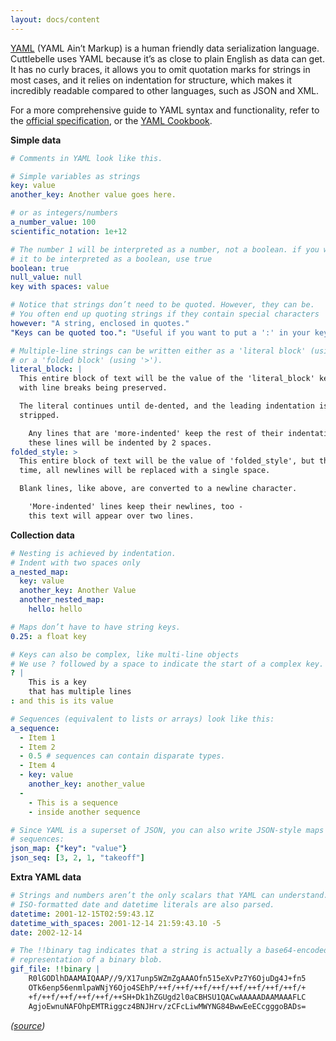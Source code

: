 ```yaml
---
layout: docs/content
---
```


[YAML](http://www.yaml.org/) (YAML Ain’t Markup) is a human friendly data serialization language.
Cuttlebelle uses YAML because it’s as close to plain English as data can get. It has no curly braces, it allows you to omit quotation marks for strings in most
cases, and it relies on indentation for structure, which makes it incredibly readable compared to other languages, such as JSON and XML.

For a more comprehensive guide to YAML syntax and functionality, refer to the [official specification](http://www.yaml.org/spec/), or the [YAML
Cookbook](http://yaml.org/YAML_for_ruby.html).

**Simple data**

```yaml
# Comments in YAML look like this.

# Simple variables as strings
key: value
another_key: Another value goes here.

# or as integers/numbers
a_number_value: 100
scientific_notation: 1e+12

# The number 1 will be interpreted as a number, not a boolean. if you want
# it to be interpreted as a boolean, use true
boolean: true
null_value: null
key with spaces: value

# Notice that strings don’t need to be quoted. However, they can be.
# You often end up quoting strings if they contain special characters
however: "A string, enclosed in quotes."
"Keys can be quoted too.": "Useful if you want to put a ':' in your key."

# Multiple-line strings can be written either as a 'literal block' (using |),
# or a 'folded block' (using '>').
literal_block: |
  This entire block of text will be the value of the 'literal_block' key,
  with line breaks being preserved.

  The literal continues until de-dented, and the leading indentation is
  stripped.

    Any lines that are 'more-indented' keep the rest of their indentation -
    these lines will be indented by 2 spaces.
folded_style: >
  This entire block of text will be the value of 'folded_style', but this
  time, all newlines will be replaced with a single space.

  Blank lines, like above, are converted to a newline character.

    'More-indented' lines keep their newlines, too -
    this text will appear over two lines.
```

**Collection data**

```yaml
# Nesting is achieved by indentation.
# Indent with two spaces only
a_nested_map:
  key: value
  another_key: Another Value
  another_nested_map:
    hello: hello

# Maps don’t have to have string keys.
0.25: a float key

# Keys can also be complex, like multi-line objects
# We use ? followed by a space to indicate the start of a complex key.
? |
    This is a key
    that has multiple lines
: and this is its value

# Sequences (equivalent to lists or arrays) look like this:
a_sequence:
  - Item 1
  - Item 2
  - 0.5 # sequences can contain disparate types.
  - Item 4
  - key: value
    another_key: another_value
  -
    - This is a sequence
    - inside another sequence

# Since YAML is a superset of JSON, you can also write JSON-style maps and
# sequences:
json_map: {"key": "value"}
json_seq: [3, 2, 1, "takeoff"]
```

**Extra YAML data**

```yaml
# Strings and numbers aren’t the only scalars that YAML can understand.
# ISO-formatted date and datetime literals are also parsed.
datetime: 2001-12-15T02:59:43.1Z
datetime_with_spaces: 2001-12-14 21:59:43.10 -5
date: 2002-12-14

# The !!binary tag indicates that a string is actually a base64-encoded
# representation of a binary blob.
gif_file: !!binary |
    R0lGODlhDAAMAIQAAP//9/X17unp5WZmZgAAAOfn515eXvPz7Y6OjuDg4J+fn5
    OTk6enp56enmlpaWNjY6Ojo4SEhP/++f/++f/++f/++f/++f/++f/++f/++f/+
    +f/++f/++f/++f/++f/++SH+Dk1hZGUgd2l0aCBHSU1QACwAAAAADAAMAAAFLC
    AgjoEwnuNAFOhpEMTRiggcz4BNJHrv/zCFcLiwMWYNG84BwwEeECcgggoBADs=
```

_([source](https://learnxinyminutes.com/docs/yaml/))_
